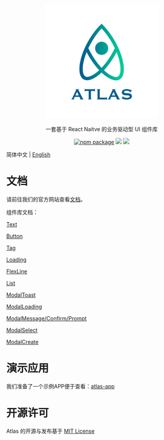<p align="center">
  <a href="https://github.com/rcg1994/react-native-atlas">
    <img width="300" src="https://github.com/rcg1994/light/blob/master/images/atlas_400.png?raw=true">
  </a>
</p>

<div align="center">
一套基于 React Naitve 的业务驱动型 UI 组件库

[![npm package](https://img.shields.io/npm/v/react-native-atlas.svg)](https://www.npmjs.com/package/react-native-atlas)
[![](https://img.shields.io/npm/dt/react-native-atlas.svg)](https://www.npmjs.com/package/react-native-atlas)
[![](https://img.shields.io/github/license/rcg1994/react-native-atlas.svg)](https://github.com/rcg1994/react-native-atlas/blob/master/LICENSE)

</div>

简体中文 | [English](./README-en.md)

# 文档

请前往我们的官方网站查看[文档](https://github.com/rcg1994/react-native-atlas/wiki)。

组件库文档：

[Text](https://github.com/rcg1994/react-native-atlas/wiki/Text)

[Button](https://github.com/rcg1994/react-native-atlas/wiki/Button)

[Tag](https://github.com/rcg1994/react-native-atlas/wiki/Tag)

[Loading](https://github.com/rcg1994/react-native-atlas/wiki/Loading)

[FlexLine](https://github.com/rcg1994/react-native-atlas/wiki/FlexLine)

[List](https://github.com/rcg1994/react-native-atlas/wiki/List)

[ModalToast](https://github.com/rcg1994/react-native-atlas/wiki/ModalToast)

[ModalLoading](https://github.com/rcg1994/react-native-atlas/wiki/ModalLoading)

[ModalMessage/Confirm/Prompt](https://github.com/rcg1994/react-native-atlas/wiki/ModalMessage-Confirm-Prompt)

[ModalSelect](https://github.com/rcg1994/react-native-atlas/wiki/ModalSelect)

[ModalCreate](https://github.com/rcg1994/react-native-atlas/wiki/ModalCreate)


# 演示应用

我们准备了一个示例APP便于查看：[atlas-app](https://github.com/rcg1994/atlas-app)

# 开源许可

Atlas 的开源与发布基于 [MIT License](https://github.com/rcg1994/react-native-atlas/blob/master/LICENSE)

